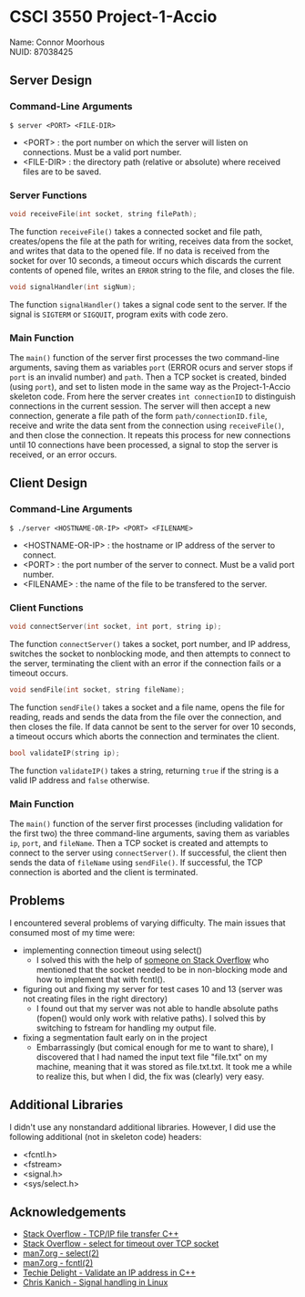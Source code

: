 # CSCI 3550 Project-1-Accio

Name: Connor Moorhous <br/>
NUID: 87038425

## Server Design

### Command-Line Arguments
```
$ server <PORT> <FILE-DIR>
```
<ul>
    <li>&lt;PORT&gt; : the port number on which the server will listen on connections. Must be a valid port number. </li>
    <li>&lt;FILE-DIR&gt; : the directory path (relative or absolute) where received files are to be saved.</li>
</ul>

### Server Functions

```c++
void receiveFile(int socket, string filePath);
```
The function `receiveFile()` takes a connected socket and file path, creates/opens the file at the path for writing, receives data from the socket, and writes that data to the opened file. If no data is received from the socket for over 10 seconds, a timeout occurs which discards the current contents of opened file, writes an `ERROR` string to the file, and closes the file.

```c++
void signalHandler(int sigNum);
```
The function `signalHandler()` takes a signal code sent to the server. If the signal is `SIGTERM` or `SIGQUIT`, program exits with code zero.

### Main Function

The `main()` function of the server first processes the two command-line arguments, saving them as variables `port` (ERROR ocurs and server stops if `port` is an invalid number) and `path`. Then a TCP socket is created, binded (using `port`), and set to listen mode in the same way as the Project-1-Accio skeleton code. From here the server creates `int connectionID` to distinguish connections in the current session. The server will then accept a new connection, generate a file path of the form `path/connectionID.file`, receive and write the data sent from the connection using `receiveFile()`, and then close the connection. It repeats this process for new connections until 10 connections have been processed, a signal to stop the server is received, or an error occurs.

## Client Design

### Command-Line Arguments
```
$ ./server <HOSTNAME-OR-IP> <PORT> <FILENAME>
```
<ul>
    <li>&lt;HOSTNAME-OR-IP&gt; : the hostname or IP address of the server to connect. </li>
    <li>&lt;PORT&gt; : the port number of the server to connect. Must be a valid port number. </li>
    <li>&lt;FILENAME&gt; : the name of the file to be transfered to the server.</li>
</ul>

### Client Functions

```c++
void connectServer(int socket, int port, string ip);
```
The function `connectServer()` takes a socket, port number, and IP address, switches the socket to nonblocking mode, and then attempts to connect to the server, terminating the client with an error if the connection fails or a timeout occurs.

```c++
void sendFile(int socket, string fileName);
```
The function `sendFile()` takes a socket and a file name, opens the file for reading, reads and sends the data from the file over the connection, and then closes the file. If data cannot be sent to the server for over 10 seconds, a timeout occurs which aborts the connection and terminates the client.

```c++
bool validateIP(string ip);
```
The function `validateIP()` takes a string, returning `true` if the string is a valid IP address and `false` otherwise.

### Main Function
The `main()` function of the server first processes (including validation for the first two) the three command-line arguments, saving them as variables `ip`, `port`, and `fileName`. Then a TCP socket is created and attempts to connect to the server using `connectServer()`. If successful, the client then sends the data of `fileName` using `sendFile()`. If successful, the TCP connection is aborted and the client is terminated.

## Problems

I encountered several problems of varying difficulty. The main issues that consumed most of my time were: <br/>
<ul>
    <li>implementing connection timeout using select()
        <ul>
            <li>I solved this with the help of <a href="https://stackoverflow.com/questions/17071338/select-for-timeout-over-tcp-socket">someone on Stack Overflow</a> who mentioned that the socket needed to be in non-blocking mode and how to implement that with fcntl().</li>
        </ul>
    </li>
    <li>figuring out and fixing my server for test cases 10 and 13 (server was not creating files in the right directory)
        <ul>
            <li>I found out that my server was not able to handle absolute paths (fopen() would only work with relative paths). I solved this by switching to fstream for handling my output file. </li>
        </ul>
    </li>
     <li> fixing a segmentation fault early on in the project
        <ul>
            <li>Embarrassingly (but comical enough for me to want to share), I discovered that I had named the input text file "file.txt" on my machine, meaning that it was stored as file.txt.txt. It took me a while to realize this, but when I did, the fix was (clearly) very easy.</li>
        </ul>
    </li>
</ul>

## Additional Libraries

I didn't use any nonstandard additional libraries. However, I did use the following additional (not in skeleton code) headers: 
<br/>
<ul>
    <li>&lt;fcntl.h&gt;</li>
    <li>&lt;fstream&gt;</li>
    <li>&lt;signal.h&gt;</li>
    <li>&lt;sys/select.h&gt;</li>
</ul>

## Acknowledgements

<ul>
    <li><a href="https://stackoverflow.com/questions/47573636/tcp-ip-file-transfer-c">Stack Overflow - TCP/IP file transfer C++</a></li>
    <li><a href="https://stackoverflow.com/questions/17071338/select-for-timeout-over-tcp-socket">Stack Overflow - select for timeout over TCP socket</a></li>
    <li><a href="https://man7.org/linux/man-pages/man2/select.2.html">man7.org - select(2)</a></li>
    <li><a href="https://man7.org/linux/man-pages/man2/fcntl.2.html">man7.org - fcntl(2)</a></li>
    <li><a href="https://www.techiedelight.com/validate-ip-address/#:~:text=The%20idea%20is%20to%20split,and%20255%2C%20we%20return%20fals">Techie Delight - Validate an IP address in C++</a></li>
    <li><a href="https://www.youtube.com/watch?v=RU0ULe2f6hI">Chris Kanich - Signal handling in Linux</a></li>
</ul>
